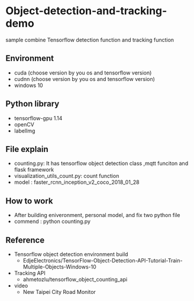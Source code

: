 # Object-detection-and-tracking-demo
sample combine Tensorflow detection function and tracking function
## Environment
* cuda (choose version by you os and tensorflow version)
* cudnn (choose version by you os and tensorflow version)
* windows 10
## Python library
* tensorflow-gpu 1.14
* openCV
* labelImg
## File explain
* counting.py: It has tensorflow object detection class ,mqtt funciton and flask framework
* visualization_utils_count.py: count function
* model : faster_rcnn_inception_v2_coco_2018_01_28
## How to work
* After building eniveronment, personal model, and fix two python file
* commend : python counting.py
## Reference
* Tensorflow object detection environment build
  * EdjeElectronics/TensorFlow-Object-Detection-API-Tutorial-Train-Multiple-Objects-Windows-10
* Tracking API 
  * ahmetozlu/tensorflow_object_counting_api
* video
  * New Taipei City Road Monitor
